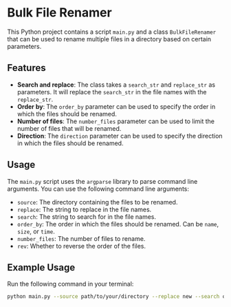 # Bulk File Renamer

This Python project contains a script `main.py` and a class `BulkFileRenamer` that can be used to rename multiple files in a directory based on certain parameters.

## Features

- **Search and replace**: The class takes a `search_str` and `replace_str` as parameters. It will replace the `search_str` in the file names with the `replace_str`.
- **Order by**: The `order_by` parameter can be used to specify the order in which the files should be renamed.
- **Number of files**: The `number_files` parameter can be used to limit the number of files that will be renamed.
- **Direction**: The `direction` parameter can be used to specify the direction in which the files should be renamed.

## Usage

The `main.py` script uses the `argparse` library to parse command line arguments. You can use the following command line arguments:

- `source`: The directory containing the files to be renamed.
- `replace`: The string to replace in the file names.
- `search`: The string to search for in the file names.
- `order_by`: The order in which the files should be renamed. Can be `name`, `size`, or `time`.
- `number_files`: The number of files to rename.
- `rev`: Whether to reverse the order of the files.
## Example Usage

Run the following command in your terminal:

```bash
python main.py --source path/to/your/directory --replace new --search old --order_by name --number_files 10 --rev
```
